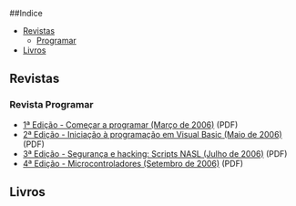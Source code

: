 ##Indice
* [Revistas](#revistas)
  * [Programar](#revista-programar)
* [Livros](#livros)

## Revistas

### Revista Programar
* [1ª Edição - Começar a programar (Março de 2006)](http://www.revista-programar.info/?action=editions&type=viewmagazine&n=1) (PDF)
* [2ª Edição - Iniciação à programação em Visual Basic (Maio de 2006)](http://www.revista-programar.info/?action=editions&type=viewmagazine&n=2) (PDF)
* [3ª Edição - Segurança e hacking: Scripts NASL (Julho de 2006)](http://www.revista-programar.info/?action=editions&type=viewmagazine&n=3) (PDF)
* [4ª Edição - Microcontroladores (Setembro de 2006)](http://www.revista-programar.info/?action=editions&type=viewmagazine&n=4) (PDF)

## Livros

